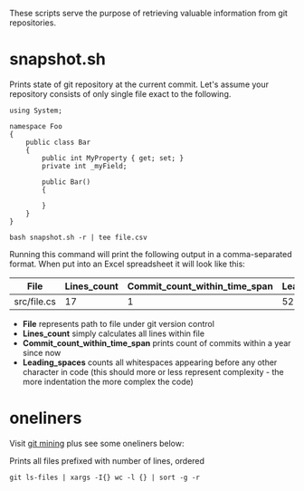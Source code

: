 These scripts serve the purpose of retrieving valuable information from git repositories.

# snapshot.sh

Prints state of git repository at the current commit.
Let's assume your repository consists of only single file exact to the following.

```
using System;

namespace Foo
{
    public class Bar
    {
        public int MyProperty { get; set; }
        private int _myField;

        public Bar()
        {

        }
    }
}
```

```
bash snapshot.sh -r | tee file.csv
```

Running this command will print the following output in a comma-separated format.
When put into an Excel spreadsheet it will look like this:

| File          | Lines_count   | Commit_count_within_time_span | Leading_spaces |
| ------------- | ------------- | ----------------------------- | -------------- |
| src/file.cs   | 17            | 1                             | 52             |

- **File** represents path to file under git version control
- **Lines_count** simply calculates all lines within file
- **Commit_count_within_time_span** prints count of commits within a year since now
- **Leading_spaces** counts all whitespaces appearing before any other character in code (this should more or less represent complexity - the more indentation the more complex the code)

# oneliners

Visit [git mining](https://objectequals.com/git-mining/) plus see some oneliners below:

Prints all files prefixed with number of lines, ordered

```
git ls-files | xargs -I{} wc -l {} | sort -g -r
```
